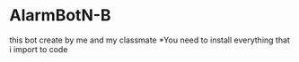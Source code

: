 # AlarmBotN-B
this bot create by me and my classmate
*You need to install everything that i import to code
